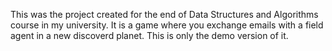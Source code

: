 This was the project created for the end of Data Structures and Algorithms course in my university.
It is a game where you exchange emails with a field agent in a new discoverd planet. This is only the demo version of it.
